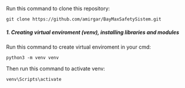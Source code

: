 Run this command to clone this repository: 
```
git clone https://github.com/amirgar/BayMaxSafetySistem.git
```
##### 1. Creating virtual enviroment (venv), installing libraries and modules 
Run this command to create virtual enviroment in your cmd: 
```
python3 -m venv venv
```
Then run this command to activate venv: 
```
venv\Scripts\activate
```
